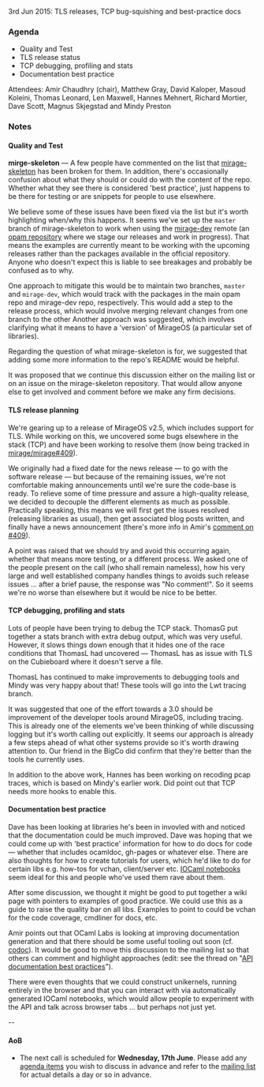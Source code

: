 3rd Jun 2015: TLS releases, TCP bug-squishing and best-practice docs

### Agenda ###

- Quality and Test
- TLS release status
- TCP debugging, profiling and stats
- Documentation best practice

Attendees: Amir Chaudhry (chair), Matthew Gray, David Kaloper, Masoud Koleini,
Thomas Leonard, Len Maxwell, Hannes Mehnert, Richard Mortier, Dave Scott,
Magnus Skjegstad and Mindy Preston


### Notes ###

#### Quality and Test ####

**mirge-skeleton** — A few people have commented on the list that
[mirage-skeleton][] has been broken for them.  In addition, there's
occasionally confusion about what they should or could do with the content of
the repo. Whether what they see there is considered 'best practice', just
happens to be there for testing or are snippets for people to use elsewhere.

We believe some of these issues have been fixed via the list but it's worth
highlighting when/why this happens.  It seems we've set up the `master` branch
of mirage-skeleton to work when using the [mirage-dev][] remote (an
[opam repository][remote] where we stage our releases and work in progress).
That means the examples are currently meant to be working with the upcoming
releases rather than the packages available in the official repository.
Anyone who doesn't expect this is liable to see breakages and probably be
confused as to why.

One approach to mitigate this would be to maintain two branches, `master` and
`mirage-dev`, which would track with the packages in the main opam repo and
mirage-dev repo, respectively.  This would add a step to the release process,
which would involve merging relevant changes from one branch to the other
Another approach was suggested, which involves clarifying what it means to
have a 'version' of MirageOS (a particular set of libraries).

Regarding the question of what mirage-skeleton is for, we suggested that
adding some more information to the repo's README would be helpful. 

It was proposed that we continue this discussion either on the mailing list or
on an issue on the mirage-skeleton repository.  That would allow anyone else
to get involved and comment before we make any firm decisions.

[mirage-skeleton]: https://github.com/mirage/mirage-skeleton
[mirage-dev]: https://github.com/mirage/mirage-dev
[remote]: https://opam.ocaml.org/doc/Usage.html#opamrepo


#### TLS release planning ####

We're gearing up to a release of MirageOS v2.5, which includes support for TLS.
While working on this, we uncovered some bugs elsewhere in the stack (TCP) and
have been working to resolve them (now being tracked in
[mirage/mirage#409][409]).

We originally had a fixed date for the news release — to go with the software
release — but because of the remaining issues, we're not comfortable making
announcements until we're sure the code-base is ready. To relieve some of time
pressure and assure a high-quality release, we decided to decouple the
different elements as much as possible. Practically speaking, this means we
will first get the issues resolved (releasing libraries as usual), then get
associated blog posts written, and finally have a news announcement (there's
more info in Amir's [comment on #409][comment]).

A point was raised that we should try and avoid this occurring again, whether
that means more testing, or a different process.  We asked one of the people
present on the call (who shall remain nameless), how his very large and well
established company handles things to avoids such release issues ... after a
brief pause, the response was "No comment!".  So it seems we're no worse than
elsewhere but it would be nice to be better.

[comment]: https://github.com/mirage/mirage/issues/409#issuecomment-108438612
[409]: https://github.com/mirage/mirage/issues/409


#### TCP debugging, profiling and stats ####

Lots of people have been trying to debug the TCP stack. ThomasG put together a
stats branch with extra debug output, which was very useful.  However, it
slows things down enough that it hides one of the race conditions that ThomasL
had uncovered — ThomasL has as issue with TLS on the Cubieboard where it
doesn't serve a file.  

ThomasL has continued to make improvements to debugging tools and Mindy was
very happy about that!  These tools will go into the Lwt tracing branch.

It was suggested that one of the effort towards a 3.0 should be improvement of
the developer tools around MirageOS, including tracing. This is already one of
the elements we've been thinking of while discussing logging but it's worth
calling out explicitly.  It seems our approach is already a few steps ahead of
what other systems provide so it's worth drawing attention to.  Our friend in
the BigCo did confirm that they're better than the tools he currently uses.

In addition to the above work, Hannes has been working on recoding pcap
traces, which is based on Mindy's earlier work. Did point out that TCP needs
more hooks to enable this.


#### Documentation best practice ####

Dave has been looking at libraries he's been in invovled with and noticed that
the documentation could be much improved.  Dave was hoping that we could come
up with 'best practice' information for how to do docs for code — whether that
includes ocamldoc, gh-pages or whatever else. There are also thoughts for how
to create tutorials for users, which he'd like to do for certain libs e.g.
how-tos for vchan, client/server etc.  [IOCaml notebooks][iocaml] seem ideal
for this and people who've used them rave about them.  

After some discussion, we thought it might be good to put together a wiki page
with pointers to examples of good practice.  We could use this as a guide to
raise the quality bar on all libs.  Examples to point to could be vchan for
the code coverage, cmdliner for docs, etc. 

Amir points out that OCaml Labs is looking at improving documentation
generation and that there should be some useful tooling out soon (cf.
[codoc][]).  It would be good to move this discussion to the mailing list so
that others can comment and highlight approaches (edit: see the thread on
"[API documentation best practices][api-thread]").

There were even thoughts that we could construct unikernels, running entirely
in the browser and that you can interact with via automatically generated
IOCaml notebooks, which would allow people to experiment with the API and talk
across browser tabs ... but perhaps not just yet.

[iocaml]: https://github.com/andrewray/iocaml
[codoc]: https://opam.ocaml.org/blog/codoc-0-2-0-released/
[api-thread]: http://lists.xenproject.org/archives/html/mirageos-devel/2015-06/msg00017.html

-- 

#### AoB ####

- The next call is scheduled for **Wednesday, 17th June**. Please add any
[agenda items][call-agenda] you wish to discuss in advance and refer to the
[mailing list][mir-mail] for actual details a day or so in advance.

[call-agenda]: https://github.com/mirage/mirage-www/wiki/Call-Agenda
[mir-mail]: http://lists.xenproject.org/cgi-bin/mailman/listinfo/mirageos-devel
